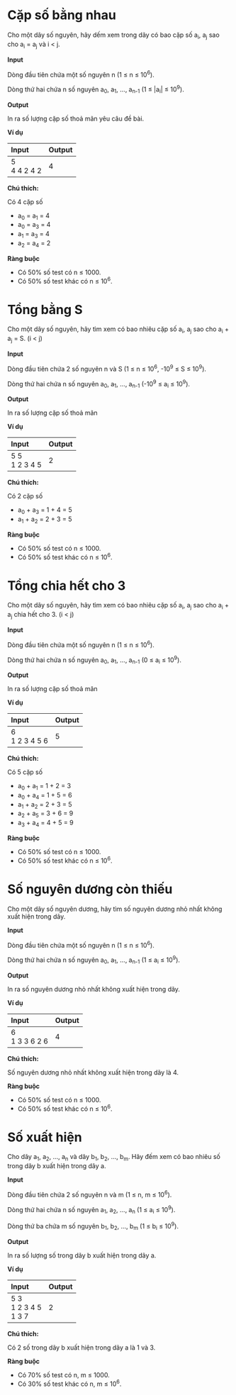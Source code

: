 # Cặp số bằng nhau

Cho một dãy số nguyên, hãy dếm xem trong dãy có bao cặp số a<sub>i</sub>, a<sub>j</sub> sao cho a<sub>i</sub> = a<sub>j</sub> và i < j.

**Input**

Dòng đầu tiên chứa một số nguyên n (1 ≤ n ≤ 10<sup>6</sup>).

Dòng thứ hai chứa n số nguyên a<sub>0</sub>, a<sub>1</sub>, ..., a<sub>n-1</sub> (1 ≤ |a<sub>i</sub>| ≤ 10<sup>9</sup>).

**Output**

In ra số lượng cặp số thoả mãn yêu câu đề bài.

**Ví dụ**

| Input | Output |
| :--- | :--- |
| 5 <br> 4 4 2 4 2 | 4 |

**Chú thích:**

Có 4 cặp số

- a<sub>0</sub> = a<sub>1</sub> = 4
- a<sub>0</sub> = a<sub>3</sub> = 4
- a<sub>1</sub> = a<sub>3</sub> = 4
- a<sub>2</sub> = a<sub>4</sub> = 2

**Ràng buộc**

- Có 50% số test có n ≤ 1000.
- Có 50% số test khác có n ≤ 10<sup>6</sup>.

# Tổng bằng S

Cho một dãy số nguyên, hãy tìm xem có bao nhiêu cặp số a<sub>i</sub>, a<sub>j</sub> sao cho a<sub>i</sub> + a<sub>j</sub> = S. (i < j)

**Input**

Dòng đầu tiên chứa 2 số nguyên n và S (1 ≤ n ≤ 10<sup>6</sup>, -10<sup>9</sup> ≤ S ≤ 10<sup>9</sup>).

Dòng thứ hai chứa n số nguyên a<sub>0</sub>, a<sub>1</sub>, ..., a<sub>n-1</sub> (-10<sup>9</sup> ≤ a<sub>i</sub> ≤ 10<sup>9</sup>).

**Output**

In ra số lượng cặp số thoả mãn

**Ví dụ**

| Input | Output |
| :--- | :--- |
| 5 5 <br> 1 2 3 4 5 | 2 |

**Chú thích:**

Có 2 cặp số

- a<sub>0</sub> + a<sub>3</sub> = 1 + 4 = 5
- a<sub>1</sub> + a<sub>2</sub> = 2 + 3 = 5

**Ràng buộc**

- Có 50% số test có n ≤ 1000.
- Có 50% số test khác có n ≤ 10<sup>6</sup>.

# Tổng chia hết cho 3

Cho một dãy số nguyên, hãy tìm xem có bao nhiêu cặp số a<sub>i</sub>, a<sub>j</sub> sao cho a<sub>i</sub> + a<sub>j</sub> chia hết cho 3. (i < j)

**Input**

Dòng đầu tiên chứa một số nguyên n (1 ≤ n ≤ 10<sup>6</sup>).

Dòng thứ hai chứa n số nguyên a<sub>0</sub>, a<sub>1</sub>, ..., a<sub>n-1</sub> (0 ≤ a<sub>i</sub> ≤ 10<sup>9</sup>).

**Output**

In ra số lượng cặp số thoả mãn

**Ví dụ**

| Input | Output |
| :--- | :--- |
| 6 <br> 1 2 3 4 5 6| 5 |

**Chú thích:**

Có 5 cặp số

- a<sub>0</sub> + a<sub>1</sub> = 1 + 2 = 3
- a<sub>0</sub> + a<sub>4</sub> = 1 + 5 = 6
- a<sub>1</sub> + a<sub>2</sub> = 2 + 3 = 5
- a<sub>2</sub> + a<sub>5</sub> = 3 + 6 = 9
- a<sub>3</sub> + a<sub>4</sub> = 4 + 5 = 9

**Ràng buộc**

- Có 50% số test có n ≤ 1000.
- Có 50% số test khác có n ≤ 10<sup>6</sup>.

# Số nguyên dương còn thiếu

Cho một dãy số nguyên dương, hãy tìm số nguyên dương nhỏ nhất không xuất hiện trong dãy.

**Input**

Dòng đầu tiên chứa một số nguyên n (1 ≤ n ≤ 10<sup>6</sup>).

Dòng thứ hai chứa n số nguyên a<sub>0</sub>, a<sub>1</sub>, ..., a<sub>n-1</sub> (1 ≤ a<sub>i</sub> ≤ 10<sup>9</sup>).

**Output**

In ra số nguyên dương nhỏ nhất không xuất hiện trong dãy.

**Ví dụ**

| Input | Output |
| :--- | :--- |
| 6 <br> 1 3 3 6 2 6 | 4 |

**Chú thích:**

Số nguyên dương nhỏ nhất không xuất hiện trong dãy là 4.

**Ràng buộc**

- Có 50% số test có n ≤ 1000.
- Có 50% số test khác có n ≤ 10<sup>6</sup>.

# Số xuất hiện

Cho dãy a<sub>1</sub>, a<sub>2</sub>, ..., a<sub>n</sub> và dãy b<sub>1</sub>, b<sub>2</sub>, ..., b<sub>m</sub>. Hãy đếm xem có bao nhiêu số trong dãy b xuất hiện trong dãy a.

**Input**

Dòng đầu tiên chứa 2 số nguyên n và m (1 ≤ n, m ≤ 10<sup>6</sup>).

Dòng thứ hai chứa n số nguyên a<sub>1</sub>, a<sub>2</sub>, ..., a<sub>n</sub> (1 ≤ a<sub>i</sub> ≤ 10<sup>9</sup>).

Dòng thứ ba chứa m số nguyên b<sub>1</sub>, b<sub>2</sub>, ..., b<sub>m</sub> (1 ≤ b<sub>i</sub> ≤ 10<sup>9</sup>).

**Output**

In ra số lượng số trong dãy b xuất hiện trong dãy a.

**Ví dụ**

| Input | Output |
| :--- | :--- |
| 5 3 <br> 1 2 3 4 5 <br> 1 3 7 | 2 |

**Chú thích:**

Có 2 số trong dãy b xuất hiện trong dãy a là 1 và 3.

**Ràng buộc**


- Có 70% số test có n, m ≤ 1000.
- Có 30% số test khác có n, m ≤ 10<sup>6</sup>.


